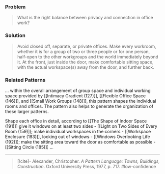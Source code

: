 ### Problem
>What is the right balance between privacy and connection in office work?

### Solution
>Avoid closed off, separate, or private offices. Make every workroom, whether it is for a group of two or three people or for one person, half-open to the other workgroups and the world immediately beyond it. At the front, just inside the door, make comfortable sitting space, with the actual workspace(s) away from the door, and further back.

### Related Patterns
... within the overall arrangement of group space and individual working space provided by [[Intimacy Gradient (127)]], [[Flexible Office Space (146)]], and [[Small Work Groups (148)]], this pattern shapes the individual rooms and offices. The pattern also helps to generate the organization of these larger patterns.

Shape each office in detail, according to [[The Shape of Indoor Space (191)]] give it windows on at least two sides - [[Light on Two Sides of Every Room (159)]]; make individual workspaces in the corners - [[Workspace Enclosure (183)]], looking out of windows - [[Windows Overlooking Life (192)]]; make the sitting area toward the door as comfortable as possible - [[Sitting Circle (185)]] ...

---
> [!cite]- Alexander, Christopher. _A Pattern Language: Towns, Buildings, Construction_. Oxford University Press, 1977, p. 717.
> #low-confidence 